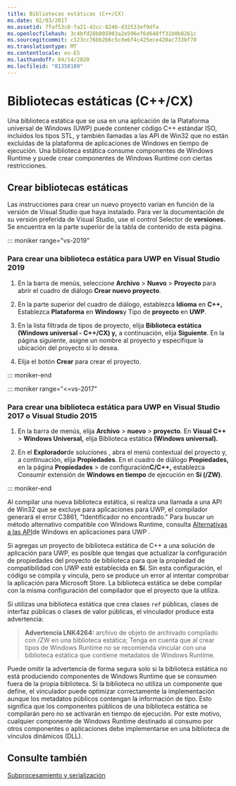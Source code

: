 ```yaml
---
title: Bibliotecas estáticas (C++/CX)
ms.date: 02/03/2017
ms.assetid: 7faf53c8-fa21-42cc-8246-d32533ef9dfa
ms.openlocfilehash: 3c4bfd28b805903a2e596ef6d648ff31b0b8261c
ms.sourcegitcommit: c123cc76bb2b6c5cde6f4c425ece420ac733bf70
ms.translationtype: MT
ms.contentlocale: es-ES
ms.lasthandoff: 04/14/2020
ms.locfileid: "81358109"
---
```

# <a name="static-libraries-ccx"></a>Bibliotecas estáticas (C++/CX)

Una biblioteca estática que se usa en una aplicación de la Plataforma universal de Windows (UWP) puede contener código C++ estándar ISO, incluidos los tipos STL, y también llamadas a las API de Win32 que no están excluidas de la plataforma de aplicaciones de Windows en tiempo de ejecución. Una biblioteca estática consume componentes de Windows Runtime y puede crear componentes de Windows Runtime con ciertas restricciones.

## <a name="creating-static-libraries"></a>Crear bibliotecas estáticas

Las instrucciones para crear un nuevo proyecto varían en función de la versión de Visual Studio que haya instalado. Para ver la documentación de su versión preferida de Visual Studio, use el control Selector de **versiones.** Se encuentra en la parte superior de la tabla de contenido de esta página.

::: moniker range="vs-2019"

### <a name="to-create-a-uwp-static-library-in-visual-studio-2019"></a>Para crear una biblioteca estática para UWP en Visual Studio 2019

1. En la barra de menús, seleccione **Archivo** > **Nuevo** > **Proyecto** para abrir el cuadro de diálogo **Crear nuevo proyecto**.

1. En la parte superior del cuadro de diálogo, establezca **Idioma** en **C++,** Establezca **Plataforma** en **Windows**y Tipo de **proyecto** en **UWP**.

1. En la lista filtrada de tipos de proyecto, elija **Biblioteca estática (Windows universal - C++/CX) y,** a continuación, elija **Siguiente**. En la página siguiente, asigne un nombre al proyecto y especifique la ubicación del proyecto si lo desea.

1. Elija el botón **Crear** para crear el proyecto.

::: moniker-end

::: moniker range="<=vs-2017"

### <a name="to-create-a-uwp-static-library-in-visual-studio-2017-or-visual-studio-2015"></a>Para crear una biblioteca estática para UWP en Visual Studio 2017 o Visual Studio 2015

1. En la barra de menús, elija **Archivo** > **nuevo** > **proyecto**. En **Visual C++** > **Windows Universal,** elija Biblioteca estática **(Windows universal).**

1. En el **Explorador**de soluciones , abra el menú contextual del proyecto y, a continuación, elija **Propiedades**. En el cuadro de diálogo **Propiedades,** en la página **Propiedades** > de configuración**C/C++,** establezca Consumir extensión de **Windows en tiempo** de ejecución en **Sí (/ZW)**.

::: moniker-end

Al compilar una nueva biblioteca estática, si realiza una llamada a una API de Win32 que se excluye para aplicaciones para UWP, el compilador generará el error C3861, "Identificador no encontrado." Para buscar un método alternativo compatible con Windows Runtime, consulta [Alternativas a las API](/uwp/win32-and-com/alternatives-to-windows-apis-uwp)de Windows en aplicaciones para UWP .

Si agregas un proyecto de biblioteca estática de C++ a una solución de aplicación para UWP, es posible que tengas que actualizar la configuración de propiedades del proyecto de biblioteca para que la propiedad de compatibilidad con UWP esté establecida en **Sí**. Sin esta configuración, el código se compila y vincula, pero se produce un error al intentar comprobar la aplicación para Microsoft Store. La biblioteca estática se debe compilar con la misma configuración del compilador que el proyecto que la utiliza.

Si utilizas una biblioteca estática que crea clases `ref` públicas, clases de interfaz públicas o clases de valor públicas, el vinculador produce esta advertencia:

> **Advertencia LNK4264:** archivo de objeto de archivado compilado con /ZW en una biblioteca estática; Tenga en cuenta que al crear tipos de Windows Runtime no se recomienda vincular con una biblioteca estática que contiene metadatos de Windows Runtime.

Puede omitir la advertencia de forma segura solo si la biblioteca estática no está produciendo componentes de Windows Runtime que se consumen fuera de la propia biblioteca. Si la biblioteca no utiliza un componente que define, el vinculador puede optimizar correctamente la implementación aunque los metadatos públicos contengan la información de tipo. Esto significa que los componentes públicos de una biblioteca estática se compilarán pero no se activarán en tiempo de ejecución. Por este motivo, cualquier componente de Windows Runtime destinado al consumo por otros componentes o aplicaciones debe implementarse en una biblioteca de vínculos dinámicos (DLL).

## <a name="see-also"></a>Consulte también

[Subprocesamiento y serialización](../cppcx/threading-and-marshaling-c-cx.md)
